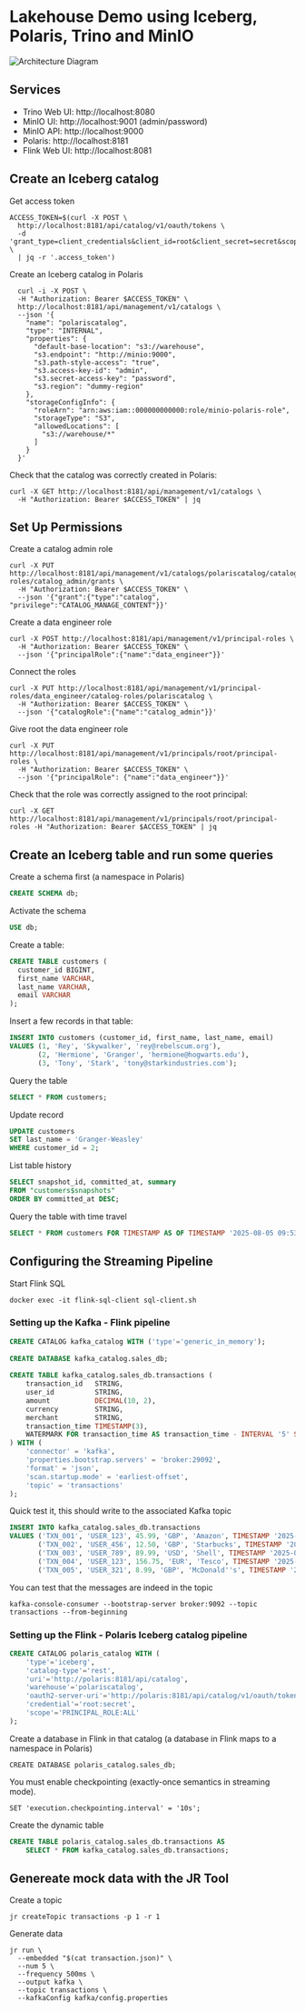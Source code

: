 # Lakehouse Demo using Iceberg, Polaris, Trino and MinIO

![Architecture Diagram](chart.png)

## Services
 - Trino Web UI: http://localhost:8080
 - MinIO UI: http://localhost:9001 (admin/password)
 - MinIO API: http://localhost:9000
 - Polaris: http://localhost:8181
 - Flink Web UI: http://localhost:8081

## Create an Iceberg catalog

Get access token
``` shell
ACCESS_TOKEN=$(curl -X POST \
  http://localhost:8181/api/catalog/v1/oauth/tokens \
  -d 'grant_type=client_credentials&client_id=root&client_secret=secret&scope=PRINCIPAL_ROLE:ALL' \
  | jq -r '.access_token')
```

Create an Iceberg catalog in Polaris
``` shell
  curl -i -X POST \
  -H "Authorization: Bearer $ACCESS_TOKEN" \
  http://localhost:8181/api/management/v1/catalogs \
  --json '{
    "name": "polariscatalog",
    "type": "INTERNAL",
    "properties": {
      "default-base-location": "s3://warehouse",
      "s3.endpoint": "http://minio:9000",
      "s3.path-style-access": "true",
      "s3.access-key-id": "admin",
      "s3.secret-access-key": "password",
      "s3.region": "dummy-region"
    },
    "storageConfigInfo": {
      "roleArn": "arn:aws:iam::000000000000:role/minio-polaris-role",
      "storageType": "S3",
      "allowedLocations": [
        "s3://warehouse/*"
      ]
    }
  }'
```

Check that the catalog was correctly created in Polaris:
``` shell
curl -X GET http://localhost:8181/api/management/v1/catalogs \
  -H "Authorization: Bearer $ACCESS_TOKEN" | jq
```

## Set Up Permissions

Create a catalog admin role
``` shell
curl -X PUT http://localhost:8181/api/management/v1/catalogs/polariscatalog/catalog-roles/catalog_admin/grants \
  -H "Authorization: Bearer $ACCESS_TOKEN" \
  --json '{"grant":{"type":"catalog", "privilege":"CATALOG_MANAGE_CONTENT"}}'
```

Create a data engineer role
``` shell
curl -X POST http://localhost:8181/api/management/v1/principal-roles \
  -H "Authorization: Bearer $ACCESS_TOKEN" \
  --json '{"principalRole":{"name":"data_engineer"}}'
```

Connect the roles
``` shell
curl -X PUT http://localhost:8181/api/management/v1/principal-roles/data_engineer/catalog-roles/polariscatalog \
  -H "Authorization: Bearer $ACCESS_TOKEN" \
  --json '{"catalogRole":{"name":"catalog_admin"}}'
```

Give root the data engineer role
``` shell
curl -X PUT http://localhost:8181/api/management/v1/principals/root/principal-roles \
  -H "Authorization: Bearer $ACCESS_TOKEN" \
  --json '{"principalRole": {"name":"data_engineer"}}'
```

Check that the role was correctly assigned to the root principal:
``` shell
curl -X GET http://localhost:8181/api/management/v1/principals/root/principal-roles -H "Authorization: Bearer $ACCESS_TOKEN" | jq
```

## Create an Iceberg table and run some queries

Create a schema first (a namespace in Polaris)
``` sql
CREATE SCHEMA db;
```

Activate the schema
``` sql
USE db;
```

Create a table:
``` sql
CREATE TABLE customers (
  customer_id BIGINT,
  first_name VARCHAR,
  last_name VARCHAR,
  email VARCHAR
);
```

Insert a few records in that table:
``` sql
INSERT INTO customers (customer_id, first_name, last_name, email) 
VALUES (1, 'Rey', 'Skywalker', 'rey@rebelscum.org'),
       (2, 'Hermione', 'Granger', 'hermione@hogwarts.edu'),
       (3, 'Tony', 'Stark', 'tony@starkindustries.com');
```

Query the table
``` sql
SELECT * FROM customers;
```

Update record
``` sql
UPDATE customers
SET last_name = 'Granger-Weasley'
WHERE customer_id = 2;
```

List table history
``` sql
SELECT snapshot_id, committed_at, summary
FROM "customers$snapshots"
ORDER BY committed_at DESC;
```

Query the table with time travel
``` sql
SELECT * FROM customers FOR TIMESTAMP AS OF TIMESTAMP '2025-08-05 09:53:43.994 UTC';
```

## Configuring the Streaming Pipeline

Start Flink SQL
```
docker exec -it flink-sql-client sql-client.sh
```

### Setting up the Kafka - Flink pipeline
``` sql
CREATE CATALOG kafka_catalog WITH ('type'='generic_in_memory');  
  
CREATE DATABASE kafka_catalog.sales_db;  
  
CREATE TABLE kafka_catalog.sales_db.transactions (
    transaction_id   STRING,  
    user_id          STRING,  
    amount           DECIMAL(10, 2),  
    currency         STRING,  
    merchant         STRING,  
    transaction_time TIMESTAMP(3),
    WATERMARK FOR transaction_time AS transaction_time - INTERVAL '5' SECOND
) WITH (  
    'connector' = 'kafka',  
    'properties.bootstrap.servers' = 'broker:29092',  
    'format' = 'json',  
    'scan.startup.mode' = 'earliest-offset',  
    'topic' = 'transactions'
);
```

Quick test it, this should write to the associated Kafka topic
``` sql
INSERT INTO kafka_catalog.sales_db.transactions  
VALUES ('TXN_001', 'USER_123', 45.99, 'GBP', 'Amazon', TIMESTAMP '2025-06-23 10:30:00'),  
       ('TXN_002', 'USER_456', 12.50, 'GBP', 'Starbucks', TIMESTAMP '2025-06-23 10:35:00'),       
       ('TXN_003', 'USER_789', 89.99, 'USD', 'Shell', TIMESTAMP '2025-06-23 10:40:00'),       
       ('TXN_004', 'USER_123', 156.75, 'EUR', 'Tesco', TIMESTAMP '2025-06-23 10:45:00'),       
       ('TXN_005', 'USER_321', 8.99, 'GBP', 'McDonald''s', TIMESTAMP '2025-06-23 10:50:00');
```

You can test that the messages are indeed in the topic
``` shell
kafka-console-consumer --bootstrap-server broker:9092 --topic transactions --from-beginning
```

### Setting up the Flink - Polaris Iceberg catalog pipeline

``` sql
CREATE CATALOG polaris_catalog WITH (
    'type'='iceberg',  
    'catalog-type'='rest',  
    'uri'='http://polaris:8181/api/catalog',  
    'warehouse'='polariscatalog',  
    'oauth2-server-uri'='http://polaris:8181/api/catalog/v1/oauth/tokens',  
    'credential'='root:secret',  
    'scope'='PRINCIPAL_ROLE:ALL'
);
```

Create a database in Flink in that catalog (a database in Flink maps to a namespace in Polaris)
```
CREATE DATABASE polaris_catalog.sales_db;
```

You must enable checkpointing (exactly-once semantics in streaming mode).
```
SET 'execution.checkpointing.interval' = '10s';
```

Create the dynamic table
``` sql
CREATE TABLE polaris_catalog.sales_db.transactions AS  
    SELECT * FROM kafka_catalog.sales_db.transactions;
```

## Genereate mock data with the JR Tool

Create a topic
``` shell
jr createTopic transactions -p 1 -r 1
```

Generate data
``` shell
jr run \
  --embedded "$(cat transaction.json)" \
  --num 5 \
  --frequency 500ms \
  --output kafka \
  --topic transactions \
  --kafkaConfig kafka/config.properties
```